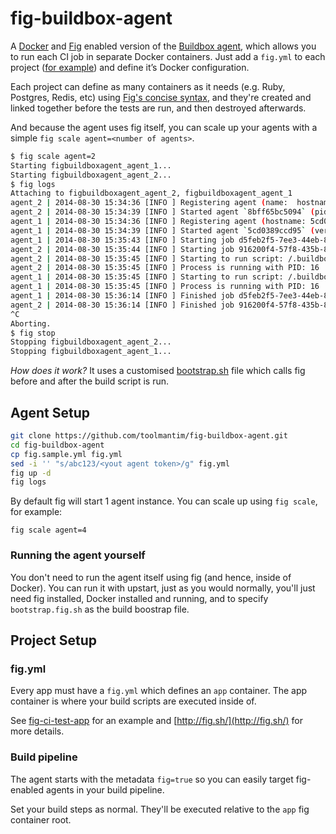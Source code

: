 # fig-buildbox-agent

A [Docker](http://docker.io/) and [Fig](http://fig.sh/) enabled version of the [Buildbox agent](https://github.com/buildbox/buildbox-agent), which allows you to run each CI job in separate Docker containers. Just add a `fig.yml` to each project ([for example](https://github.com/toolmantim/fig-ci-test-app)) and define it’s Docker configuration.

Each project can define as many containers as it needs (e.g. Ruby, Postgres, Redis, etc) using [Fig's concise syntax](http://www.fig.sh/), and they're created and linked together before the tests are run, and then destroyed afterwards.

And because the agent uses fig itself, you can scale up your agents with a simple `fig scale agent=<number of agents>`.

```bash
$ fig scale agent=2
Starting figbuildboxagent_agent_1...
Starting figbuildboxagent_agent_2...
$ fig logs
Attaching to figbuildboxagent_agent_2, figbuildboxagent_agent_1
agent_2 | 2014-08-30 15:34:36 [INFO ] Registering agent (name:  hostname: 8bff65bc5094 meta-data: [fig])
agent_2 | 2014-08-30 15:34:39 [INFO ] Started agent `8bff65bc5094` (pid: 1 version: 1.0-beta.1)
agent_1 | 2014-08-30 15:34:36 [INFO ] Registering agent (hostname: 5cd0389ccd95 meta-data: [fig] name: )
agent_1 | 2014-08-30 15:34:39 [INFO ] Started agent `5cd0389ccd95` (version: 1.0-beta.1 pid: 1)
agent_1 | 2014-08-30 15:35:43 [INFO ] Starting job d5feb2f5-7ee3-44eb-8999-91b58d0f4a7b 
agent_2 | 2014-08-30 15:35:44 [INFO ] Starting job 916200f4-57f8-435b-831b-6def4d413b7f 
agent_2 | 2014-08-30 15:35:45 [INFO ] Starting to run script: /.buildbox/bootstrap.fig.sh 
agent_2 | 2014-08-30 15:35:45 [INFO ] Process is running with PID: 16 
agent_1 | 2014-08-30 15:35:45 [INFO ] Starting to run script: /.buildbox/bootstrap.fig.sh 
agent_1 | 2014-08-30 15:35:45 [INFO ] Process is running with PID: 16 
agent_1 | 2014-08-30 15:36:14 [INFO ] Finished job d5feb2f5-7ee3-44eb-8999-91b58d0f4a7b 
agent_2 | 2014-08-30 15:36:14 [INFO ] Finished job 916200f4-57f8-435b-831b-6def4d413b7f 
^C
Aborting.
$ fig stop
Stopping figbuildboxagent_agent_2...
Stopping figbuildboxagent_agent_1...

```

*How does it work?* It uses a customised [bootstrap.sh](bootstrap.sh#59) file which calls fig before and after the build script is run.

## Agent Setup

```bash
git clone https://github.com/toolmantim/fig-buildbox-agent.git
cd fig-buildbox-agent
cp fig.sample.yml fig.yml
sed -i '' "s/abc123/<yout agent token>/g" fig.yml
fig up -d
fig logs
```

By default fig will start 1 agent instance. You can scale up using `fig scale`, for example:

```
fig scale agent=4
```

### Running the agent yourself

You don't need to run the agent itself using fig (and hence, inside of Docker). You can run it with upstart, just as you would normally, you'll just need fig installed, Docker installed and running, and to specify `bootstrap.fig.sh` as the build boostrap file.

## Project Setup

### fig.yml

Every app must have a `fig.yml` which defines an `app` container. The app container is where your build scripts are executed inside of.

See [fig-ci-test-app](https://github.com/toolmantim/fig-ci-test-app) for an example and [http://fig.sh/](http://fig.sh/) for more details.

### Build pipeline

The agent starts with the metadata `fig=true` so you can easily target fig-enabled agents in your build pipeline.

Set your build steps as normal. They'll be executed relative to the `app` fig container root.

